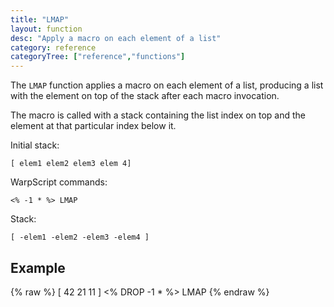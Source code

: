 ```yaml
---
title: "LMAP"
layout: function
desc: "Apply a macro on each element of a list"
category: reference
categoryTree: ["reference","functions"]
---
```


The `LMAP` function applies a macro on each element of a list, producing a list with the element on top of the stack after each macro invocation.

The macro is called with a stack containing the list index on top and the element at that particular index below it.

Initial stack:

    [ elem1 elem2 elem3 elem 4]


WarpScript commands:

    <% -1 * %> LMAP


Stack:

    [ -elem1 -elem2 -elem3 -elem4 ]



## Example ##

{% raw %}
<warp10-warpscript-widget backend="{{backend}}"  exec-endpoint="{{execEndpoint}}">
[ 42 21 11 ]
<% DROP -1 * %>
LMAP
</warp10-warpscript-widget>
{% endraw %}    
